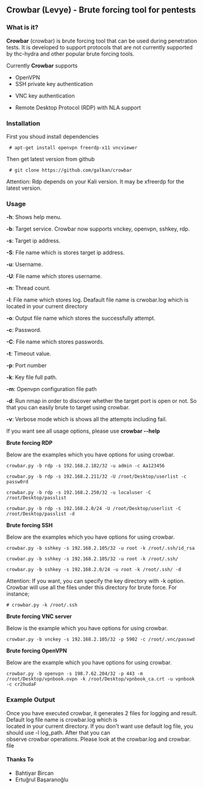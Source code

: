 ## Crowbar (Levye) - Brute forcing tool for pentests
 

### What is it?

**Crowbar** (crowbar) is brute forcing tool that can be used during penetration tests. It is developed to support protocols that are not currently supported by thc-hydra and other popular brute forcing tools. 

Currently **Crowbar** supports  
- OpenVPN
- SSH private key authentication
+ VNC key authentication
* Remote Desktop Protocol (RDP) with NLA support

### Installation

First you shoud install dependencies
```
 # apt-get install openvpn freerdp-x11 vncviewer
```

Then get latest version from github  
```
 # git clone https://github.com/galkan/crowbar 
```

Attention: Rdp depends on your Kali version. It may be xfreerdp for the latest version.

### Usage

**-h**: Shows help menu.

**-b**: Target service. Crowbar now supports vnckey, openvpn, sshkey, rdp.

**-s**: Target ip address.

**-S**: File name which is stores target ip address.

**-u**: Username.

**-U**: File name which stores username.

**-n**: Thread count.

**-l**: File name which stores log. Deafault file name is crwobar.log which is located in your current directory

**-o**: Output file name which stores the successfully attempt.

**-c**: Password.

**-C**: File name which stores passwords.

**-t**: Timeout value.

**-p**: Port number 

**-k**: Key file full path. 

**-m**: Openvpn configuration file path

**-d**: Run nmap in order to discover whether the target port is open or not. So that you can easily brute to target using crowbar. 

**-v**: Verbose mode which is shows all the attempts including fail.


If you want see all usage options, please use **crowbar --help** 


**Brute forcing RDP**  

Below are the examples which you have options for using crowbar. 

```
crowbar.py -b rdp -s 192.168.2.182/32 -u admin -c Aa123456
```

```
crowbar.py -b rdp -s 192.168.2.211/32 -U /root/Desktop/userlist -c passw0rd
```

```
crowbar.py -b rdp -s 192.168.2.250/32 -u localuser -C /root/Desktop/passlist
```

```
crowbar.py -b rdp -s 192.168.2.0/24 -U /root/Desktop/userlist -C /root/Desktop/passlist -d
```

**Brute forcing SSH**  

Below are the examples which you have options for using crowbar.

```
crowbar.py -b sshkey -s 192.168.2.105/32 -u root -k /root/.ssh/id_rsa
```

```
crowbar.py -b sshkey -s 192.168.2.105/32 -u root -k /root/.ssh/
```

```
crowbar.py -b sshkey -s 192.168.2.0/24 -u root -k /root/.ssh/ -d
```

Attention: If you want, you can specify the key directory with -k option. Crowbar will use all the files under this directory for brute force. For instance;

 ``# crowbar.py -k /root/.ssh``

**Brute forcing VNC server**  

Below is the example which you have options for using crowbar.

```
crowbar.py -b vnckey -s 192.168.2.105/32 -p 5902 -c /root/.vnc/passwd 
```

**Brute forcing OpenVPN**  

Below are the example which you have options for using crowbar.

```
crowbar.py -b openvpn -s 198.7.62.204/32 -p 443 -m /root/Desktop/vpnbook.ovpn -k /root/Desktop/vpnbook_ca.crt -u vpnbook -c cr2hudaF
```

### Example Output

 Once you have executed crowbar, it generates 2 files for logging and result. Default log file name is crowbar.log which is    
 located in your current directory. If you don't want use default log file, you should use -l log_path. After that you can   
 observe crowbar operations. Please look at the crowbar.log and crowbar. file 

#### Thanks To
 
 - Bahtiyar Bircan
 - Ertuğrul Başaranoğlu
